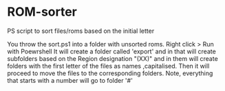 # ROM-sorter
PS script to sort files/roms based on the initial letter

You throw the sort.ps1 into a folder with unsorted roms.
Right click > Run with Poewrshell
It will create a folder called 'export' and in that will create subfolders based on the Region designation "(XX)" and in them will create folders with the first letter of the files as names ,capitalised.
Then it will proceed to move the files to the corresponding folders.
Note, everything that starts with a number will go to folder '#'
